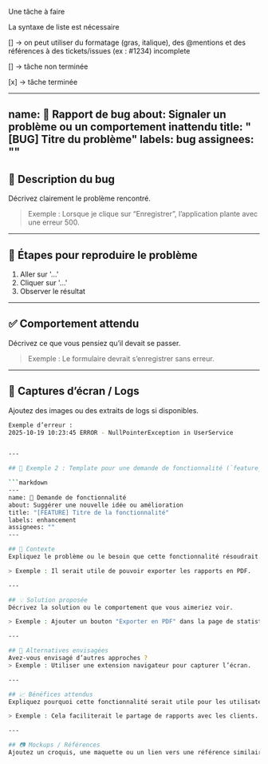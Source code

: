 Une tâche à faire

La syntaxe de liste est nécessaire

[] → on peut utiliser du formatage (gras, italique), des @mentions et des références à des tickets/issues (ex : #1234)
 incomplete
 
[] → tâche non terminée

[x] → tâche terminée

---
name: 🐞 Rapport de bug
about: Signaler un problème ou un comportement inattendu
title: "[BUG] Titre du problème"
labels: bug
assignees: ""
---

## 🧩 Description du bug
Décrivez clairement le problème rencontré.

> Exemple : Lorsque je clique sur “Enregistrer”, l’application plante avec une erreur 500.

---

## 🔁 Étapes pour reproduire le problème
1. Aller sur '...'
2. Cliquer sur '...'
3. Observer le résultat

---

## ✅ Comportement attendu
Décrivez ce que vous pensiez qu’il devait se passer.

> Exemple : Le formulaire devrait s’enregistrer sans erreur.

---

## 📸 Captures d’écran / Logs
Ajoutez des images ou des extraits de logs si disponibles.

```bash
Exemple d’erreur :
2025-10-19 10:23:45 ERROR - NullPointerException in UserService


---

## 🚀 Exemple 2 : Template pour une demande de fonctionnalité (`feature_request.md`)

```markdown
---
name: 🚀 Demande de fonctionnalité
about: Suggérer une nouvelle idée ou amélioration
title: "[FEATURE] Titre de la fonctionnalité"
labels: enhancement
assignees: ""
---

## 🎯 Contexte
Expliquez le problème ou le besoin que cette fonctionnalité résoudrait.

> Exemple : Il serait utile de pouvoir exporter les rapports en PDF.

---

## 💡 Solution proposée
Décrivez la solution ou le comportement que vous aimeriez voir.

> Exemple : Ajouter un bouton "Exporter en PDF" dans la page de statistiques.

---

## 🔄 Alternatives envisagées
Avez-vous envisagé d’autres approches ?  
> Exemple : Utiliser une extension navigateur pour capturer l’écran.

---

## 📈 Bénéfices attendus
Expliquez pourquoi cette fonctionnalité serait utile pour les utilisateurs ou les contributeurs.

> Exemple : Cela faciliterait le partage de rapports avec les clients.

---

## 📷 Mockups / Références
Ajoutez un croquis, une maquette ou un lien vers une référence similaire si possible.
